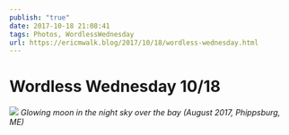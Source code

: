 ```yaml
---
publish: "true"
date: 2017-10-18 21:08:41
tags: Photos, WordlessWednesday
url: https://ericmwalk.blog/2017/10/18/wordless-wednesday.html
---
```


# Wordless Wednesday 10/18

![](https://ericmwalk.blog/uploads/2022/38a4c3d356.jpg)
*Glowing moon in the night sky over the bay (August 2017, Phippsburg, ME)*
